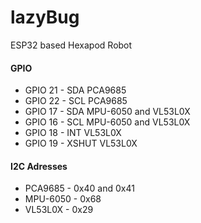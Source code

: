 # lazyBug
ESP32 based Hexapod Robot
#### GPIO
* GPIO 21 - SDA PCA9685
* GPIO 22 - SCL PCA9685
* GPIO 17 - SDA MPU-6050 and VL53L0X
* GPIO 16 - SCL MPU-6050 and VL53L0X
* GPIO 18 - INT VL53L0X
* GPIO 19 - XSHUT VL53L0X
#### I2C Adresses
* PCA9685 - 0x40 and 0x41
* MPU-6050 - 0x68
* VL53L0X - 0x29
